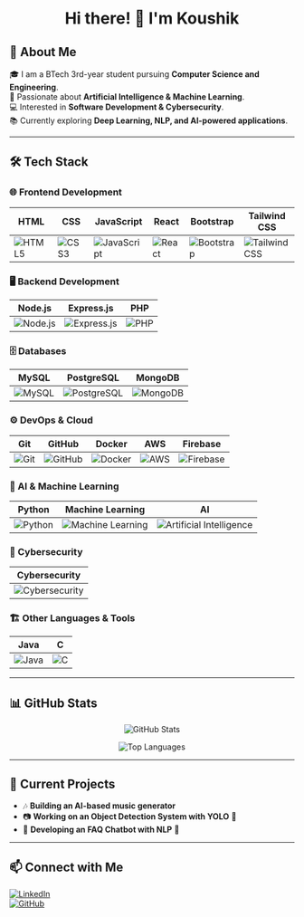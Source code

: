 <h1 align="center">Hi there! 👋 I'm Koushik</h1>

## 🚀 About Me
🎓 I am a BTech 3rd-year student pursuing **Computer Science and Engineering**.  
🤖 Passionate about **Artificial Intelligence & Machine Learning**.  
💻 Interested in **Software Development & Cybersecurity**.  
📚 Currently exploring **Deep Learning, NLP, and AI-powered applications**.  

---

## 🛠️ Tech Stack  

### 🌐 Frontend Development  
| HTML | CSS | JavaScript | React | Bootstrap | Tailwind CSS |
|------|-----|-----------|-------|-----------|--------------|
| ![HTML5](https://img.shields.io/badge/HTML5-%23E34F26.svg?style=for-the-badge&logo=html5&logoColor=white) | ![CSS3](https://img.shields.io/badge/CSS3-%231572B6.svg?style=for-the-badge&logo=css3&logoColor=white) | ![JavaScript](https://img.shields.io/badge/JavaScript-%23F7DF1E.svg?style=for-the-badge&logo=javascript&logoColor=black) | ![React](https://img.shields.io/badge/React-%2361DAFB.svg?style=for-the-badge&logo=react&logoColor=black) | ![Bootstrap](https://img.shields.io/badge/Bootstrap-%237952B3.svg?style=for-the-badge&logo=bootstrap&logoColor=white) | ![Tailwind CSS](https://img.shields.io/badge/TailwindCSS-%2306B6D4.svg?style=for-the-badge&logo=tailwindcss&logoColor=white) |

### 🖥️ Backend Development  
| Node.js | Express.js | PHP |
|---------|-----------|-----|
| ![Node.js](https://img.shields.io/badge/Node.js-%23339933.svg?style=for-the-badge&logo=node.js&logoColor=white) | ![Express.js](https://img.shields.io/badge/Express.js-%23000000.svg?style=for-the-badge&logo=express&logoColor=white) | ![PHP](https://img.shields.io/badge/PHP-%23777BB4.svg?style=for-the-badge&logo=php&logoColor=white) |

### 🗄️ Databases  
| MySQL | PostgreSQL | MongoDB |
|-------|-----------|--------|
| ![MySQL](https://img.shields.io/badge/MySQL-%230074C1.svg?style=for-the-badge&logo=mysql&logoColor=white) | ![PostgreSQL](https://img.shields.io/badge/PostgreSQL-%23336791.svg?style=for-the-badge&logo=postgresql&logoColor=white) | ![MongoDB](https://img.shields.io/badge/MongoDB-%2347A248.svg?style=for-the-badge&logo=mongodb&logoColor=white) |

### ⚙️ DevOps & Cloud  
| Git | GitHub | Docker | AWS | Firebase |
|-----|--------|--------|-----|---------|
| ![Git](https://img.shields.io/badge/Git-%23F05032.svg?style=for-the-badge&logo=git&logoColor=white) | ![GitHub](https://img.shields.io/badge/GitHub-%2312100E.svg?style=for-the-badge&logo=github&logoColor=white) | ![Docker](https://img.shields.io/badge/Docker-%230db7ed.svg?style=for-the-badge&logo=docker&logoColor=white) | ![AWS](https://img.shields.io/badge/AWS-%23FF9900.svg?style=for-the-badge&logo=amazonaws&logoColor=white) | ![Firebase](https://img.shields.io/badge/Firebase-%23FFCA28.svg?style=for-the-badge&logo=firebase&logoColor=black) |

### 🤖 AI & Machine Learning  
| Python | Machine Learning | AI |
|--------|-----------------|----|
| ![Python](https://img.shields.io/badge/Python-%233776AB.svg?style=for-the-badge&logo=python&logoColor=white) | ![Machine Learning](https://img.shields.io/badge/Machine%20Learning-%23FF6F00.svg?style=for-the-badge&logo=tensorflow&logoColor=white) | ![Artificial Intelligence](https://img.shields.io/badge/Artificial%20Intelligence-%2300C853.svg?style=for-the-badge) |

### 🔐 Cybersecurity  
| Cybersecurity |
|--------------|
| ![Cybersecurity](https://img.shields.io/badge/Cybersecurity-%231E1E1E.svg?style=for-the-badge&logo=security&logoColor=white) |

### 🏗️ Other Languages & Tools  
| Java | C |
|------|---|
| ![Java](https://img.shields.io/badge/Java-%23ED8B00.svg?style=for-the-badge&logo=openjdk&logoColor=white) | ![C](https://img.shields.io/badge/C-%2300599C.svg?style=for-the-badge&logo=c&logoColor=white) |

---

## 📊 GitHub Stats  

<p align="center">
  <img src="https://github-readme-stats.vercel.app/api?username=koushik1124&show_icons=true&theme=radical" alt="GitHub Stats" />
</p>

<p align="center">
  <img src="https://github-readme-stats.vercel.app/api/top-langs/?username=koushik1124&layout=compact&theme=radical" alt="Top Languages" />
</p>

---

## 🌱 Current Projects  

- 🎶 **Building an AI-based music generator**  
- 📷 **Working on an Object Detection System with YOLO** 🚀  
- 🤖 **Developing an FAQ Chatbot with NLP** 💬  

---

## 📫 Connect with Me  

[![LinkedIn](https://img.shields.io/badge/LinkedIn-%230077B5.svg?style=for-the-badge&logo=linkedin&logoColor=white)](https://www.linkedin.com/in/your-profile/)  
[![GitHub](https://img.shields.io/badge/GitHub-%2312100E.svg?style=for-the-badge&logo=github&logoColor=white)](https://github.com/koushik1124)  
